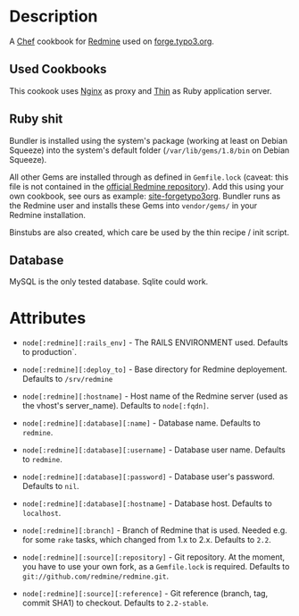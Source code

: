 Description
===========

A [Chef](http://opscode.com/chef) cookbook for [Redmine](http://redmine.org) used on [forge.typo3.org](http://forge.typo3.org).

Used Cookbooks
--------------

This cookook uses [Nginx](http://community.opscode.com/cookbooks/nginx) as proxy and [Thin](http://github.com/typo3-cookbooks/thin) as Ruby application server. 

Ruby shit
---------

Bundler is installed using the system's package (working at least on Debian Squeeze) into the system's default folder (`/var/lib/gems/1.8/bin` on Debian Squeeze).

All other Gems are installed through as defined in `Gemfile.lock` (caveat: this file is not contained in the [official Redmine repository](http://github.com/redmine/redmine)). Add this using your own cookbook, see ours as example: [site-forgetypo3org](http://github.com/typo3-cookbooks/site-forgetypo3org). Bundler runs as the Redmine user and installs these Gems into `vendor/gems/` in your Redmine installation.

Binstubs are also created, which care be used by the thin recipe / init script.

Database
--------

MySQL is the only tested database. Sqlite could work.

Attributes
==========
* `node[:redmine][:rails_env]` -  The RAILS ENVIRONMENT used. Defaults to production`.
* `node[:redmine][:deploy_to]` -  Base directory for Redmine deployement. Defaults to `/srv/redmine`
* `node[:redmine][:hostname]` - Host name of the Redmine server (used as the vhost's server_name). Defaults to `node[:fqdn]`.
* `node[:redmine][:database][:name]` - Database name. Defaults to `redmine`.
* `node[:redmine][:database][:username]` - Database user name. Defaults to `redmine`.
* `node[:redmine][:database][:password]` - Database user's password. Defaults to `nil`.
* `node[:redmine][:database][:hostname]` - Database host. Defaults to `localhost`.

* `node[:redmine][:branch]` - Branch of Redmine that is used. Needed e.g. for some `rake` tasks, which changed from 1.x to 2.x. Defaults to `2.2`.
* `node[:redmine][:source][:repository]` - Git repository. At the moment, you have to use your own fork, as a `Gemfile.lock` is required. Defaults to `git://github.com/redmine/redmine.git`.
* `node[:redmine][:source][:reference]` - Git reference (branch, tag, commit SHA1) to checkout. Defaults to `2.2-stable`.

